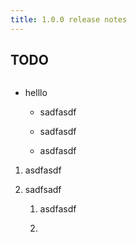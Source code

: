 ```yaml
---
title: 1.0.0 release notes
---
```


## TODO

```
```

- helllo

  - sadfasdf

  - sadfasdf

  - asdfasdf

1. asdfasdf

2. sadfsadf

   1. asdfasdf

   2.
